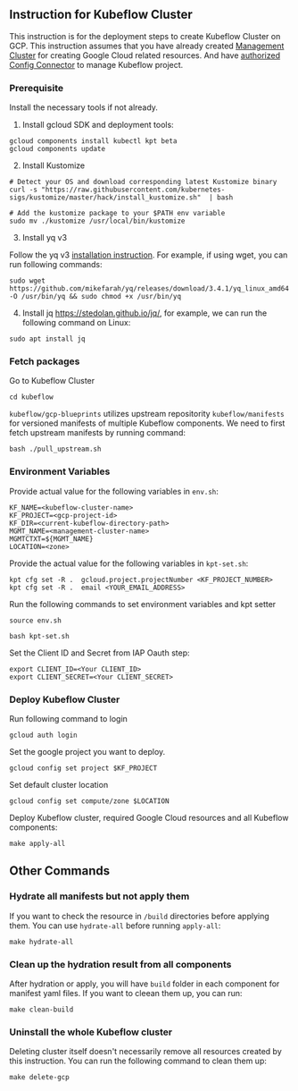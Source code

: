 ## Instruction for Kubeflow Cluster

This instruction is for the deployment steps to create Kubeflow Cluster on GCP. This instruction assumes that you have already created [Management Cluster](../management/README.md) for creating Google Cloud related resources. And have [authorized Config Connector](https://www.kubeflow.org/docs/distributions/gke/deploy/management-setup/#authorize-cloud-config-connector-for-each-managed-project) to manage Kubeflow project.

### Prerequisite


Install the necessary tools if not already.

1. Install gcloud SDK and deployment tools:

```
gcloud components install kubectl kpt beta
gcloud components update
```

2. Install Kustomize

```
# Detect your OS and download corresponding latest Kustomize binary
curl -s "https://raw.githubusercontent.com/kubernetes-sigs/kustomize/master/hack/install_kustomize.sh"  | bash

# Add the kustomize package to your $PATH env variable
sudo mv ./kustomize /usr/local/bin/kustomize
```

3. Install yq v3

Follow the yq v3 [installation instruction](https://github.com/mikefarah/yq#install). For example, if using wget, you can run following commands: 

```
sudo wget https://github.com/mikefarah/yq/releases/download/3.4.1/yq_linux_amd64 -O /usr/bin/yq && sudo chmod +x /usr/bin/yq
```

4. Install jq https://stedolan.github.io/jq/, for example, we can run the following command on Linux:

```
sudo apt install jq
```

### Fetch packages

Go to Kubeflow Cluster

```
cd kubeflow
```

`kubeflow/gcp-blueprints` utilizes upstream repositority `kubeflow/manifests` for versioned manifests of multiple Kubeflow components. We need to first fetch upstream manifests by running command:

```
bash ./pull_upstream.sh
```


### Environment Variables



Provide actual value for the following variables in `env.sh`:

```
KF_NAME=<kubeflow-cluster-name>
KF_PROJECT=<gcp-project-id>
KF_DIR=<current-kubeflow-directory-path>
MGMT_NAME=<management-cluster-name>
MGMTCTXT=${MGMT_NAME}
LOCATION=<zone>
```

Provide the actual value for the following variables in `kpt-set.sh`:

```
kpt cfg set -R .  gcloud.project.projectNumber <KF_PROJECT_NUMBER>
kpt cfg set -R .  email <YOUR_EMAIL_ADDRESS>
```

Run the following commands to set environment variables and kpt setter

```
source env.sh
```

```
bash kpt-set.sh
```

Set the Client ID and Secret from IAP Oauth step:

```
export CLIENT_ID=<Your CLIENT_ID>
export CLIENT_SECRET=<Your CLIENT_SECRET>
```

### Deploy Kubeflow Cluster


Run following command to login

```
gcloud auth login
```


Set the google project you want to deploy.
```
gcloud config set project $KF_PROJECT
```


Set default cluster location
```
gcloud config set compute/zone $LOCATION
```

Deploy Kubeflow cluster, required Google Cloud resources and all Kubeflow components:

```
make apply-all
```

## Other Commands


### Hydrate all manifests but not apply them

If you want to check the resource in `/build` directories before applying them. You can use `hydrate-all` before running `apply-all`:

```
make hydrate-all
```

### Clean up the hydration result from all components

After hydration or apply, you will have `build` folder in each component for manifest yaml files. If you want to cleean them up, you can run:

```
make clean-build
```

### Uninstall the whole Kubeflow cluster

Deleting cluster itself doesn't necessarily remove all resources created by this instruction. You can run the following command to clean them up:

```
make delete-gcp
```

